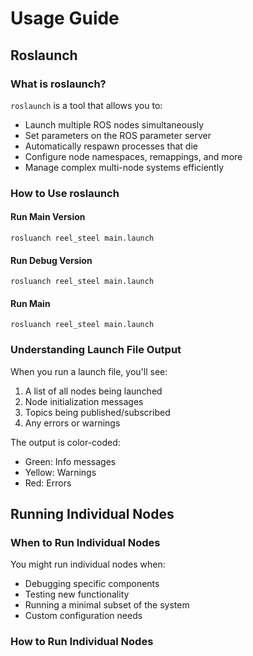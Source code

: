 # Usage Guide

## Roslaunch

### What is roslaunch?

`roslaunch` is a tool that allows you to:
- Launch multiple ROS nodes simultaneously
- Set parameters on the ROS parameter server
- Automatically respawn processes that die
- Configure node namespaces, remappings, and more
- Manage complex multi-node systems efficiently

### How to Use roslaunch

#### Run Main Version
```
rosluanch reel_steel main.launch
```

#### Run Debug Version
```
rosluanch reel_steel main.launch
```

#### Run Main
```
rosluanch reel_steel main.launch
```

### Understanding Launch File Output

When you run a launch file, you'll see:

1. A list of all nodes being launched
2. Node initialization messages
3. Topics being published/subscribed
4. Any errors or warnings

The output is color-coded:
- Green: Info messages
- Yellow: Warnings
- Red: Errors

## Running Individual Nodes

### When to Run Individual Nodes

You might run individual nodes when:
- Debugging specific components
- Testing new functionality
- Running a minimal subset of the system
- Custom configuration needs

### How to Run Individual Nodes

